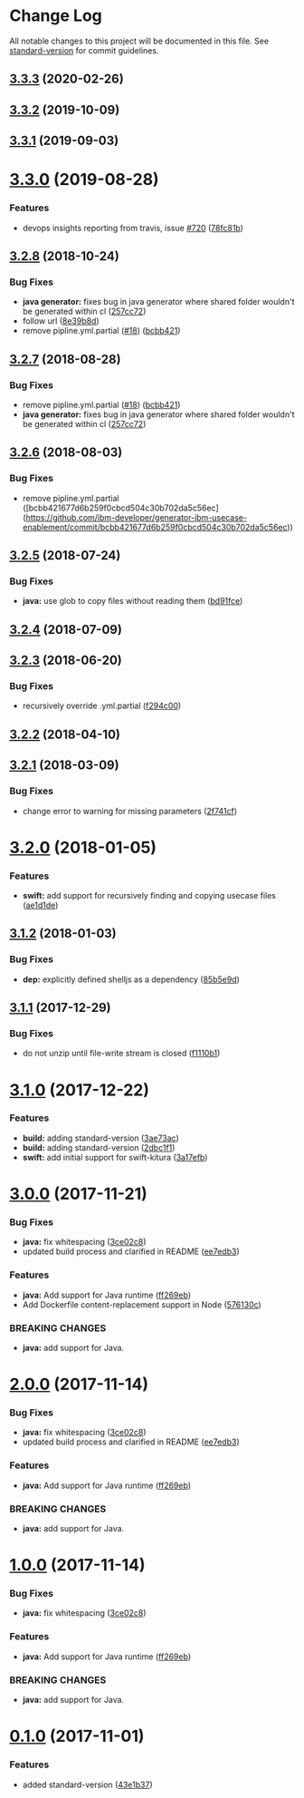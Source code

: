 # Change Log

All notable changes to this project will be documented in this file. See [standard-version](https://github.com/conventional-changelog/standard-version) for commit guidelines.

<a name="3.3.3"></a>
## [3.3.3](https://github.com/ibm-developer/generator-ibm-usecase-enablement/compare/v3.3.2...v3.3.3) (2020-02-26)



<a name="3.3.2"></a>
## [3.3.2](https://github.com/ibm-developer/generator-ibm-usecase-enablement/compare/v3.3.1...v3.3.2) (2019-10-09)



<a name="3.3.1"></a>
## [3.3.1](https://github.com/ibm-developer/generator-ibm-usecase-enablement/compare/v3.3.0...v3.3.1) (2019-09-03)



<a name="3.3.0"></a>
# [3.3.0](https://github.com/ibm-developer/generator-ibm-usecase-enablement/compare/v3.2.8...v3.3.0) (2019-08-28)


### Features

* devops insights reporting from travis, issue [#720](https://github.com/ibm-developer/generator-ibm-usecase-enablement/issues/720) ([78fc81b](https://github.com/ibm-developer/generator-ibm-usecase-enablement/commit/78fc81b))



<a name="3.2.8"></a>
## [3.2.8](https://github.com/ibm-developer/generator-ibm-usecase-enablement/compare/v3.2.5...v3.2.8) (2018-10-24)


### Bug Fixes

* **java generator:** fixes bug in java generator where shared folder wouldn't be generated within cl ([257cc72](https://github.com/ibm-developer/generator-ibm-usecase-enablement/commit/257cc72))
* follow url ([8e39b8d](https://github.com/ibm-developer/generator-ibm-usecase-enablement/commit/8e39b8d))
* remove pipline.yml.partial ([#18](https://github.com/ibm-developer/generator-ibm-usecase-enablement/issues/18)) ([bcbb421](https://github.com/ibm-developer/generator-ibm-usecase-enablement/commit/bcbb421))



<a name="3.2.7"></a>
## [3.2.7](https://github.com/ibm-developer/generator-ibm-usecase-enablement/compare/v3.2.5...v3.2.7) (2018-08-28)


### Bug Fixes

* remove pipline.yml.partial ([#18](https://github.com/ibm-developer/generator-ibm-usecase-enablement/issues/18)) ([bcbb421](https://github.com/ibm-developer/generator-ibm-usecase-enablement/commit/bcbb421))
* **java generator:** fixes bug in java generator where shared folder wouldn't be generated within cl ([257cc72](https://github.com/ibm-developer/generator-ibm-usecase-enablement/commit/257cc72))



<a name="3.2.6"></a>
## [3.2.6](https://github.com/ibm-developer/generator-ibm-usecase-enablement/compare/v3.2.5...v3.2.6) (2018-08-03)


### Bug Fixes

* remove pipline.yml.partial  ([bcbb421677d6b259f0cbcd504c30b702da5c56ec]
(https://github.com/ibm-developer/generator-ibm-usecase-enablement/commit/bcbb421677d6b259f0cbcd504c30b702da5c56ec))



<a name="3.2.5"></a>
## [3.2.5](https://github.com/ibm-developer/generator-ibm-usecase-enablement/compare/v3.2.4...v3.2.5) (2018-07-24)


### Bug Fixes

* **java:** use glob to copy files without reading them ([bd91fce](https://github.com/ibm-developer/generator-ibm-usecase-enablement/commit/bd91fce))



<a name="3.2.4"></a>
## [3.2.4](https://github.com/ibm-developer/generator-ibm-usecase-enablement/compare/v3.2.3...v3.2.4) (2018-07-09)



<a name="3.2.3"></a>
## [3.2.3](https://github.com/ibm-developer/generator-ibm-usecase-enablement/compare/v3.2.2...v3.2.3) (2018-06-20)


### Bug Fixes

* recursively override .yml.partial ([f294c00](https://github.com/ibm-developer/generator-ibm-usecase-enablement/commit/f294c00))



<a name="3.2.2"></a>
## [3.2.2](https://github.com/ibm-developer/generator-ibm-usecase-enablement/compare/v3.2.1...v3.2.2) (2018-04-10)



<a name="3.2.1"></a>
## [3.2.1](https://github.com/ibm-developer/generator-ibm-usecase-enablement/compare/v3.2.0...v3.2.1) (2018-03-09)


### Bug Fixes

* change error to warning for missing parameters ([2f741cf](https://github.com/ibm-developer/generator-ibm-usecase-enablement/commit/2f741cf))



<a name="3.2.0"></a>
# [3.2.0](https://github.com/ibm-developer/generator-ibm-usecase-enablement/compare/v3.1.2...v3.2.0) (2018-01-05)


### Features

* **swift:** add support for recursively finding and copying usecase files ([ae1d1de](https://github.com/ibm-developer/generator-ibm-usecase-enablement/commit/ae1d1de))



<a name="3.1.2"></a>
## [3.1.2](https://github.com/ibm-developer/generator-ibm-usecase-enablement/compare/v3.1.1...v3.1.2) (2018-01-03)


### Bug Fixes

* **dep:** explicitly defined shelljs as a dependency ([85b5e9d](https://github.com/ibm-developer/generator-ibm-usecase-enablement/commit/85b5e9d))



<a name="3.1.1"></a>
## [3.1.1](https://github.com/ibm-developer/generator-ibm-usecase-enablement/compare/v3.1.0...v3.1.1) (2017-12-29)


### Bug Fixes

* do not unzip until file-write stream is closed ([f1110b1](https://github.com/ibm-developer/generator-ibm-usecase-enablement/commit/f1110b1))



<a name="3.1.0"></a>
# [3.1.0](https://github.com/ibm-developer/generator-ibm-usecase-enablement/tree/v3.1.0) (2017-12-22)


### Features

* **build:** adding standard-version ([3ae73ac](https://github.com/ibm-developer/generator-ibm-usecase-enablement/commit/3ae73ac))
* **build:** adding standard-version ([2dbc1f1](https://github.com/ibm-developer/generator-ibm-usecase-enablement/commit/2dbc1f1))
* **swift:** add initial support for swift-kitura ([3a17efb](https://github.com/ibm-developer/generator-ibm-usecase-enablement/commit/3a17efb))



<a name="3.0.0"></a>
# [3.0.0](https://github.ibm.com/arf/generator-usecase-enablement/compare/v0.1.0...v3.0.0) (2017-11-21)


### Bug Fixes

* **java:** fix whitespacing ([3ce02c8](https://github.ibm.com/arf/generator-usecase-enablement/commit/3ce02c8))
* updated build process and clarified in README ([ee7edb3](https://github.ibm.com/arf/generator-usecase-enablement/commit/ee7edb3))


### Features

* **java:** Add support for Java runtime ([ff269eb](https://github.ibm.com/arf/generator-usecase-enablement/commit/ff269eb))
* Add Dockerfile content-replacement support in Node ([576130c](https://github.ibm.com/arf/generator-usecase-enablement/commit/576130c))


### BREAKING CHANGES

* **java:** add support for Java.



<a name="2.0.0"></a>
# [2.0.0](https://github.ibm.com/arf/generator-usecase-enablement/compare/v0.1.0...v2.0.0) (2017-11-14)


### Bug Fixes

* **java:** fix whitespacing ([3ce02c8](https://github.ibm.com/arf/generator-usecase-enablement/commit/3ce02c8))
* updated build process and clarified in README ([ee7edb3](https://github.ibm.com/arf/generator-usecase-enablement/commit/ee7edb3))


### Features

* **java:** Add support for Java runtime ([ff269eb](https://github.ibm.com/arf/generator-usecase-enablement/commit/ff269eb))


### BREAKING CHANGES

* **java:** add support for Java.



<a name="1.0.0"></a>
# [1.0.0](https://github.ibm.com/arf/generator-usecase-enablement/compare/v0.1.0...v1.0.0) (2017-11-14)


### Bug Fixes

* **java:** fix whitespacing ([3ce02c8](https://github.ibm.com/arf/generator-usecase-enablement/commit/3ce02c8))


### Features

* **java:** Add support for Java runtime ([ff269eb](https://github.ibm.com/arf/generator-usecase-enablement/commit/ff269eb))


### BREAKING CHANGES

* **java:** add support for Java.



<a name="0.1.0"></a>
# [0.1.0](https://github.ibm.com/arf/generator-usecase-enablement/compare/v0.0.36...v0.1.0) (2017-11-01)

### Features

* added standard-version ([43e1b37](https://github.ibm.com/arf/generator-usecase-enablement/commit/43e1b37))
